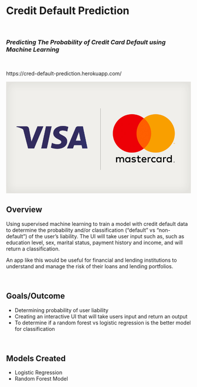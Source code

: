 <h1> Credit Default Prediction </h1>
<br>
<h3><i>Predicting The Probability of Credit Card Default using Machine Learning</i></h3>
<br>

<p> https://cred-default-prediction.herokuapp.com/   </p>

![GitHub Logo](/credit.jpg)

<h2>Overview</h2>
<p> Using supervised machine learning to train a model with credit default data to determine the probability and/or classification (“default” vs “non-default”) of the user’s liability. The UI will take user input such as, such as education level, sex, marital status, payment history and income, and will return a classification. 

An app like this would be useful for financial and lending institutions to understand and manage the risk of their loans and lending portfolios. </p>

<br>

<h2>Goals/Outcome</h2>
<ul> 
  <li> Determining probability of user liability </li>
  <li> Creating an interactive UI that will take users input and return an output </li>
  <li> To determine if a random forest vs logistic regression is the better model for classification </li>
</ul>

<br>

<h2> Models Created </h2>
<ul> 
	<li> Logistic Regression </li>
	<li> Random Forest Model </li>
</ul>

